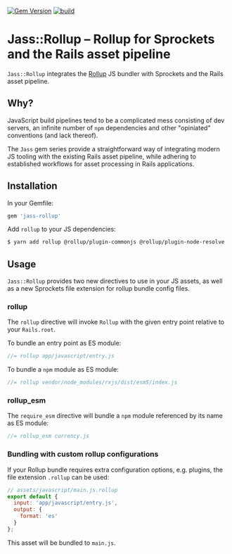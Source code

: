 [![Gem Version](https://badge.fury.io/rb/jass-rollup.svg)](http://badge.fury.io/rb/nodo)  [![build](https://github.com/mtgrosser/jass-rollup/actions/workflows/build.yml/badge.svg)](https://github.com/mtgrosser/jass-rollup/actions/workflows/build.yml)

# Jass::Rollup – Rollup for Sprockets and the Rails asset pipeline

`Jass::Rollup` integrates the [Rollup](https://rollupjs.org) JS bundler with Sprockets and the Rails asset pipeline.

## Why?

JavaScript build pipelines tend to be a complicated mess consisting of dev servers,
an infinite number of `npm` dependencies and other "opiniated" conventions (and lack thereof).

The `Jass` gem series provide a straightforward way of integrating modern JS tooling
with the existing Rails asset pipeline, while adhering to established workflows
for asset processing in Rails applications.

## Installation

In your Gemfile:

```ruby
gem 'jass-rollup'
```

Add `rollup` to your JS dependencies:

```sh
$ yarn add rollup @rollup/plugin-commonjs @rollup/plugin-node-resolve
```

## Usage

`Jass::Rollup` provides two new directives to use in your JS assets, as well as
a new Sprockets file extension for rollup bundle config files.

### rollup

The `rollup` directive will invoke `Rollup` with the given entry point
relative to your `Rails.root`.

To bundle an entry point as ES module:

```js
//= rollup app/javascript/entry.js
```

To bundle a `npm` module as ES module:

```js
//= rollup vendor/node_modules/rxjs/dist/esm5/index.js
```

### rollup_esm

The `require_esm` directive will bundle a `npm` module referenced by its
name as ES module:

```js
//= rollup_esm currency.js
```

### Bundling with custom rollup configurations

If your Rollup bundle requires extra configuration options, e.g. plugins, the file
extension `.rollup` can be used:

```js
// assets/javascript/main.js.rollup
export default {
  input: 'app/javascript/entry.js',
  output: {
    format: 'es'
  }
};
```

This asset will be bundled to `main.js`.
